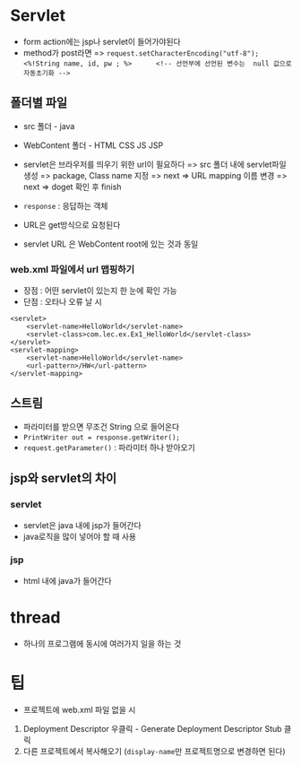 

# Servlet

- form action에는 jsp나 servlet이 들어가야된다
- method가 post라면 => `request.setCharacterEncoding("utf-8");`
  `<%!String name, id, pw ; %>		<!-- 선언부에 선언된 변수는  null 값으로 자동초기화 -->`
## 폴더별 파일
- src 폴더 - java  
- WebContent 폴더 - HTML CSS JS JSP

- servlet은 브라우저를 띄우기 위한 url이 필요하다 => src 폴더 내에 servlet파일 생성 => package, Class name 지정 => next => URL mapping 이름 변경 => next => doget 확인 후 finish
- `response` : 응답하는 객체
- URL은 get방식으로 요청된다
- servlet URL 은 WebContent root에 있는 것과 동일

### web.xml 파일에서 url 맵핑하기
- 장점 : 어떤 servlet이 있는지 한 눈에 확인 가능
- 단점 : 오타나 오류 날 시 
```
<servlet>
    <servlet-name>HelloWorld</servlet-name>
    <servlet-class>com.lec.ex.Ex1_HelloWorld</servlet-class>
</servlet>
<servlet-mapping>
  	<servlet-name>HelloWorld</servlet-name>
  	<url-pattern>/HW</url-pattern>
</servlet-mapping>
```
## 스트림
- 파라미터를 받으면 무조건 String 으로 들어온다
- `PrintWriter out = response.getWriter();`
- `request.getParameter()` : 파라미터 하나 받아오기

## jsp와 servlet의 차이
### servlet
- servlet은 java 내에 jsp가 들어간다
- java로직을 많이 넣어야 할 때 사용
### jsp
- html 내에 java가 들어간다

# thread
- 하나의 프로그램에 동시에 여러가지 일을 하는 것

# 팁
- 프로젝트에 web.xml 파일 없을 시   
1. Deployment Descriptor 우클릭 - Generate Deployment Descriptor Stub 클릭
2. 다른 프로젝트에서 복사해오기 (`display-name`만 프로젝트명으로 변경하면 된다)

